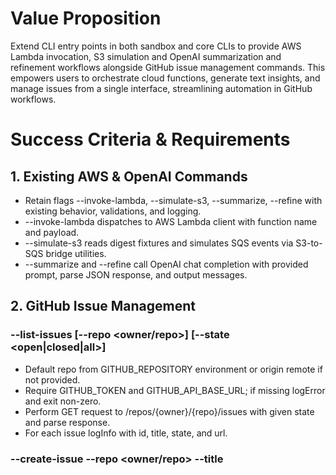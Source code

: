 # Value Proposition
Extend CLI entry points in both sandbox and core CLIs to provide AWS Lambda invocation, S3 simulation and OpenAI summarization and refinement workflows alongside GitHub issue management commands. This empowers users to orchestrate cloud functions, generate text insights, and manage issues from a single interface, streamlining automation in GitHub workflows.

# Success Criteria & Requirements

## 1. Existing AWS & OpenAI Commands
- Retain flags --invoke-lambda, --simulate-s3, --summarize, --refine with existing behavior, validations, and logging.
- --invoke-lambda dispatches to AWS Lambda client with function name and payload.
- --simulate-s3 reads digest fixtures and simulates SQS events via S3-to-SQS bridge utilities.
- --summarize and --refine call OpenAI chat completion with provided prompt, parse JSON response, and output messages.

## 2. GitHub Issue Management

### --list-issues [--repo <owner/repo>] [--state <open|closed|all>]
- Default repo from GITHUB_REPOSITORY environment or origin remote if not provided.
- Require GITHUB_TOKEN and GITHUB_API_BASE_URL; if missing logError and exit non-zero.
- Perform GET request to /repos/{owner}/{repo}/issues with given state and parse response.
- For each issue logInfo with id, title, state, and url.

### --create-issue --repo <owner/repo> --title <title> [--body <bodyFile>]
- Read issue body from file or default to empty string.
- Require GITHUB_TOKEN; on missing token logError and exit non-zero.
- Perform POST to /repos/{owner}/{repo}/issues with JSON payload { title, body }.
- On success logInfo with created issue number and URL; on failure logError with status and message.

### --close-issue --repo <owner/repo> --issue-number <number>
- Require GITHUB_TOKEN; if missing logError and exit non-zero.
- Perform PATCH to /repos/{owner}/{repo}/issues/{number} with { state: "closed" }.
- On success logInfo with confirmation; on failure logError with response details.

# Usage Documentation
- Update generateUsage in sandbox/source/main.js and src/lib/main.js to list new flags and usage patterns.
- Update sandbox/README.md, README.md, and sandbox/docs/USAGE.md with examples for listing, creating, and closing issues, and AWS/OpenAI commands.

# Tests Coverage
- Add or update unit tests to cover missing or invalid GITHUB_TOKEN for each new flag.
- Mock successful and failed HTTP responses for list, create, and close commands.
- Test CLI dispatch logic correctly routes flags to GitHub, AWS, and OpenAI handlers.
- Verify logInfo and logError output for both info and error scenarios.

# Dependencies & Constraints
- Leverage existing native fetch or node-fetch and dotenv for environment loading.
- Do not introduce new external packages beyond current dependencies.
- Maintain ESM compatibility and support Node >=20.
- Limit changes to source files, test files, README files, and package.json if needed for fetch polyfill.